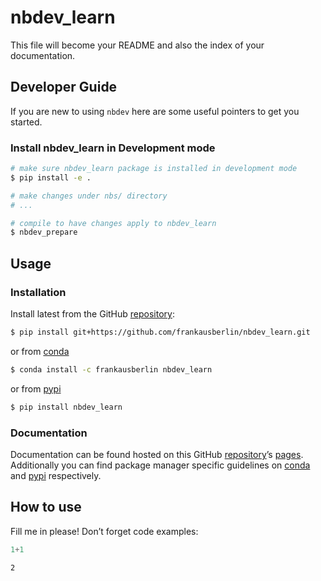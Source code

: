 # nbdev_learn


<!-- WARNING: THIS FILE WAS AUTOGENERATED! DO NOT EDIT! -->

This file will become your README and also the index of your
documentation.

## Developer Guide

If you are new to using `nbdev` here are some useful pointers to get you
started.

### Install nbdev_learn in Development mode

``` sh
# make sure nbdev_learn package is installed in development mode
$ pip install -e .

# make changes under nbs/ directory
# ...

# compile to have changes apply to nbdev_learn
$ nbdev_prepare
```

## Usage

### Installation

Install latest from the GitHub
[repository](https://github.com/frankausberlin/nbdev_learn):

``` sh
$ pip install git+https://github.com/frankausberlin/nbdev_learn.git
```

or from [conda](https://anaconda.org/frankausberlin/nbdev_learn)

``` sh
$ conda install -c frankausberlin nbdev_learn
```

or from [pypi](https://pypi.org/project/nbdev_learn/)

``` sh
$ pip install nbdev_learn
```

### Documentation

Documentation can be found hosted on this GitHub
[repository](https://github.com/frankausberlin/nbdev_learn)’s
[pages](https://frankausberlin.github.io/nbdev_learn/). Additionally you
can find package manager specific guidelines on
[conda](https://anaconda.org/frankausberlin/nbdev_learn) and
[pypi](https://pypi.org/project/nbdev_learn/) respectively.

## How to use

Fill me in please! Don’t forget code examples:

``` python
1+1
```

    2
